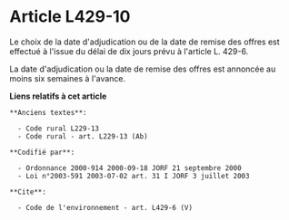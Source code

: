 # Article L429-10

Le choix de la date d'adjudication ou de la date de remise des offres est effectué à l'issue du délai de dix jours prévu à
l'article L. 429-6. 

La date d'adjudication ou la date de remise des offres est annoncée au moins six semaines à l'avance.

**Liens relatifs à cet article**

	**Anciens textes**:

	  - Code rural L229-13
	  - Code rural - art. L229-13 (Ab)

	**Codifié par**:

	  - Ordonnance 2000-914 2000-09-18 JORF 21 septembre 2000
	  - Loi n°2003-591 2003-07-02 art. 31 I JORF 3 juillet 2003

	**Cite**:

	  - Code de l'environnement - art. L429-6 (V)
